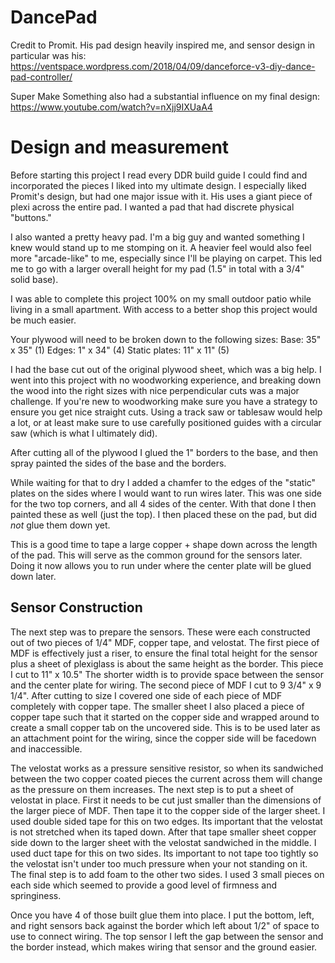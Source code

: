 # DancePad

Credit to Promit. His pad design heavily inspired me, and sensor design in particular was his: https://ventspace.wordpress.com/2018/04/09/danceforce-v3-diy-dance-pad-controller/

Super Make Something also had a substantial influence on my final design: https://www.youtube.com/watch?v=nXjj9IXUaA4

# Design and measurement
Before starting this project I read every DDR build guide I could find and incorporated the pieces I liked into my ultimate design.
I especially liked Promit's design, but had one major issue with it. His uses a giant piece of plexi across the entire pad. I wanted a pad that had discrete physical "buttons." 

I also wanted a pretty heavy pad. I'm a big guy and wanted something I knew would stand up to me stomping on it. A heavier feel would also feel more "arcade-like" to me, especially since I'll be playing on carpet. This led me to go with a larger overall height for my pad (1.5" in total with a 3/4" solid base).

I was able to complete this project 100% on my small outdoor patio while living in a small apartment. With access to a better shop this project would be much easier.


Your plywood will need to be broken down to the following sizes:
Base: 35" x 35" (1)
Edges: 1" x 34" (4)
Static plates: 11" x 11" (5)

I had the base cut out of the original plywood sheet, which was a big help. 
I went into this project with no woodworking experience, and breaking down the wood into the right sizes with nice perpendicular cuts was a major challenge. If you're new to woodworking make sure you have a strategy to ensure you get nice straight cuts. Using a track saw or tablesaw would help a lot, or at least make sure to use carefully positioned guides with a circular saw (which is what I ultimately did).

After cutting all of the plywood I glued the 1" borders to the base, and then spray painted the sides of the base and the borders.

While waiting for that to dry I added a chamfer to the edges of the "static" plates on the sides where I would want to run wires later. This was one side for the two top corners, and all 4 sides of the center. With that done I then painted these as well (just the top). I then placed these on the pad, but did *not* glue them down yet.

This is a good time to tape a large copper + shape down across the length of the pad. This will serve as the common ground for the sensors later. Doing it now allows you to run under where the center plate will be glued down later.

## Sensor Construction
The next step was to prepare the sensors. These were each constructed out of two pieces of 1/4" MDF, copper tape, and velostat. 
The first piece of MDF is effectively just a riser, to ensure the final total height for the sensor plus a sheet of plexiglass is about the same height as the border.
This piece I cut to 11" x 10.5" The shorter width is to provide space between the sensor and the center plate for wiring.
The second piece of MDF I cut to 9 3/4" x 9 1/4". After cutting to size I covered one side of each piece of MDF completely with copper tape. The smaller sheet I also placed a piece of copper tape such that it started on the copper side and wrapped around to create a small copper tab on the uncovered side. This is to be used later as an attachment point for the wiring, since the copper side will be facedown and inaccessible.

The velostat works as a pressure sensitive resistor, so when its sandwiched between the two copper coated pieces the current across them will change as the pressure on them increases. The next step is to put a sheet of velostat in place. First it needs to be cut just smaller than the dimensions of the larger piece of MDF. Then tape it to the copper side of the larger sheet. I used double sided tape for this on two edges. Its important that the velostat is not stretched when its taped down. After that tape smaller sheet copper side down to the larger sheet with the velostat sandwiched in the middle. I used duct tape for this on two sides. Its important to not tape too tightly so the velostat isn't under too much pressure when your not standing on it. The final step is to add foam to the other two sides. I used 3 small pieces on each side which seemed to provide a good level of firmness and springiness. 

Once you have 4 of those built glue them into place. I put the bottom, left, and right sensors back against the border which left about 1/2" of space to use to connect wiring. The top sensor I left the gap between the sensor and the border instead, which makes wiring that sensor and the ground easier.





